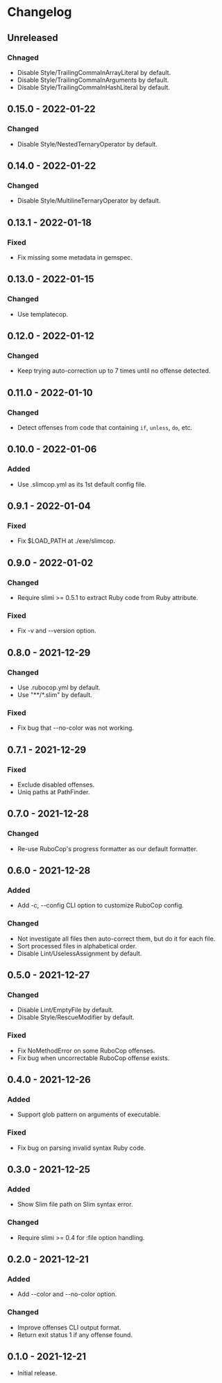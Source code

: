 # Changelog

## Unreleased

### Chnaged

- Disable Style/TrailingCommaInArrayLiteral by default.
- Disable Style/TrailingCommaInArguments by default.
- Disable Style/TrailingCommaInHashLiteral by default.

## 0.15.0 - 2022-01-22

### Changed

- Disable Style/NestedTernaryOperator by default.

## 0.14.0 - 2022-01-22

### Changed

- Disable Style/MultilineTernaryOperator by default.

## 0.13.1 - 2022-01-18

### Fixed

- Fix missing some metadata in gemspec.

## 0.13.0 - 2022-01-15

### Changed

- Use templatecop.

## 0.12.0 - 2022-01-12

### Changed

- Keep trying auto-correction up to 7 times until no offense detected.

## 0.11.0 - 2022-01-10

### Changed

- Detect offenses from code that containing `if`, `unless`, `do`, etc.

## 0.10.0 - 2022-01-06

### Added

- Use .slimcop.yml as its 1st default config file.

## 0.9.1 - 2022-01-04

### Fixed

- Fix $LOAD_PATH at ./exe/slimcop.

## 0.9.0 - 2022-01-02

### Changed

- Require slimi >= 0.5.1 to extract Ruby code from Ruby attribute.

### Fixed

- Fix -v and --version option.

## 0.8.0 - 2021-12-29

### Changed

- Use .rubocop.yml by default.
- Use "**/*.slim" by default.

### Fixed

- Fix bug that --no-color was not working.

## 0.7.1 - 2021-12-29

### Fixed

- Exclude disabled offenses.
- Uniq paths at PathFinder.

## 0.7.0 - 2021-12-28

### Changed

- Re-use RuboCop's progress formatter as our default formatter.

## 0.6.0 - 2021-12-28

### Added

- Add -c, --config CLI option to customize RuboCop config.

### Changed

- Not investigate all files then auto-correct them, but do it for each file.
- Sort processed files in alphabetical order.
- Disable Lint/UselessAssignment by default.

## 0.5.0 - 2021-12-27

### Changed

- Disable Lint/EmptyFile by default.
- Disable Style/RescueModifier by default.

### Fixed

- Fix NoMethodError on some RuboCop offenses.
- Fix bug when uncorrectable RuboCop offense exists.

## 0.4.0 - 2021-12-26

### Added

- Support glob pattern on arguments of executable.

### Fixed

- Fix bug on parsing invalid syntax Ruby code.

## 0.3.0 - 2021-12-25

### Added

- Show Slim file path on Slim syntax error.

### Changed

- Require slimi >= 0.4 for :file option handling.

## 0.2.0 - 2021-12-21

### Added

- Add --color and --no-color option.

### Changed

- Improve offenses CLI output format.
- Return exit status 1 if any offense found.

## 0.1.0 - 2021-12-21

- Initial release.
